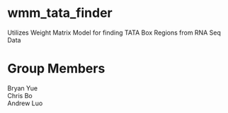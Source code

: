 # wmm_tata_finder
Utilizes Weight Matrix Model for finding TATA Box Regions from RNA Seq Data

# Group Members
Bryan Yue <br>
Chris Bo <br>
Andrew Luo <br>
